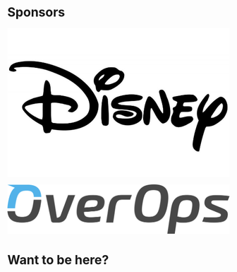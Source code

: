 # Sponsors

<img src="images/disney_logo.jpg" style="border: none;background-color:white;"  /></br>


<img src="images/overops.svg" style="border: none;background-color:white;"  /></br>


<div>
<h1>Want to be here?</h1>
</div>
